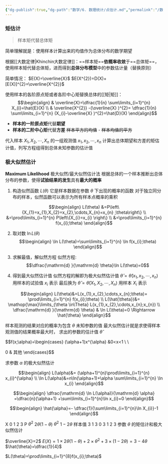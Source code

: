 ```yaml
---
{"dg-publish":true,"dg-path":"数学/6. 数理统计/点估计.md","permalink":"/数学/6. 数理统计/点估计/","dgPassFrontmatter":true,"noteIcon":"","created":"2024-05-21T15:20:28.460+08:00","updated":"2025-04-14T00:47:53.881+08:00"}
---
```


### 矩估计
>样本矩代替总体矩

简单理解就是：使用样本计算出来的均值作为总体分布的数学期望

根据[[大数定律\|Khinchin大数定律]]：==样本矩==**依概率收敛**于==总体矩==，使用样本矩代替总体矩，进而得到**总体分布模型**中的参数估计量（替换原则）

简单情况：
$E(X)=\overline{X}$
$E(X^{2})=D(X)+[E(X)]^{2}=\overline{X^{2}}$

使用样本的各阶原点矩或者各阶中心矩替换总体的[[矩\|矩]]：
$$\begin{align}
 & \overline{X}=\dfrac{1}{n} \sum\limits_{i=1}^{n} X_{i}=\hat{E}(X)   \\
 & \overline{X^{2}}  -(\overline{X}  )^{2}= \dfrac{1}{n} \sum\limits_{i=1}^{n} (X_{i}-\overline{X}  )^{2}=\hat{D}(X)
\end{align}$$

- **样本的一阶原点矩**代替**期望**
- **样本的二阶中心矩**代替**方差**
	~~样本平方的均值~~  - ~~样本均值的平方~~

代入样本 $X_{1},X_{2},\cdots,X_{n}$ 的一组观测值 $x_{1},x_{2},\cdots,x_{n}$ 计算出总体期望和方差的矩估计值，列写方程组得到总体未知参数的估计值


### 极大似然估计
**Maximum Likelihood**    极大似然/最大似然估计法
根据总体的一个样本推断出总体分布的参数，使得**试验结果的发生**具有**最大的概率**

1. 构造似然函数 $L(\theta)$
它是样本数据在参数 $\theta$  下出现的概率的函数
对于独立同分布的样本，似然函数可以表示为所有样本点概率的乘积

$$\begin{align}
 L(\theta) &=P\left\{X_{1}=x_{1},X_{2}=x_{2},\cdots,X_{n}=x_{n} ;\theta\right\} \\
&=\prod\limits_{i=1}^{n} P\left\{X_{i}=x_{i} \right\} \\
&=\prod\limits_{i=1}^{n} f(x_{i};\theta)
\end{align}$$

2. 取对数 $\ln L(\theta)$
$$\begin{align}
\ln L(\theta)=\sum\limits_{i=1}^{n} \ln f(x_{i};\theta)
\end{align}$$
3. 求解最值，解似然方程
似然方程:
$$\dfrac{\mathrm{d}  }{\mathrm{d} \theta}\ln L(\theta)=0$$

4. 得到最大似然估计值
似然方程的解即为极大似然估计值 $\hat{\theta}=\hat{\theta}(x_{1},x_{2},\cdots,x_{n})$  
用样本的试验值 $x_{i}$ 表示
最后换为 $\hat{\theta}=\hat{\theta}(X_{1},X_{2},\cdots,X_{n})$ 用样本 $X_{i}$ 表示
 
$$\begin{align}
L(\theta)&=L(x_{1},x_{2},\cdots,x_{n};\theta)= \prod\limits_{i=1}^{n} f(x_{i};\theta) \\
L(\hat{\theta})&= \mathop{\max}\limits_{\theta \in\Theta} L(x_{1},x_{2},\cdots,x_{n};x_{n}) \\
\dfrac{\mathrm{d} }{\mathrm{d} \theta}   & \ln L(\theta)=0 \Rightarrow \hat{\theta}
\end{align}$$


样本观测的结果对应的概率为包含 $\theta$ 未知参数的值
最大似然估计就是求使得样本观测值的结果概率最大时，
求出的参数的估计值 $\hat{\theta}$



$$f(x;\alpha)=\begin{cases}
(\alpha+1)x^{\alpha} &0<x<1 \\ \\

0 & 其他
\end{cases}$$

求参数 $\alpha$ 的极大似然估计

$$\begin{align}
L(\alpha)&= (\alpha+1)^{n}\prod\limits_{i=1}^{n} x_{i}^{\alpha} \\
\ln L(\alpha)&=n\ln(\alpha+1)+\alpha \sum\limits_{i=1}^{n} \ln x_{i}
\end{align}$$

$$\begin{align}
\dfrac{\mathrm{d} \ln L(\alpha)}{\mathrm{d} \alpha} =\dfrac{n}{\alpha+1} +\sum\limits_{i=1}^{n}\ln x_{i}=0
\end{align}$$

$$\begin{align}
\hat{\alpha}=- \dfrac{1}{\sum\limits_{i=1}^{n}\ln X_{i}}-1
\end{align}$$


X     0          1                 2         3
P    $\theta^{2}$    $2\theta(1-\theta)$           $\theta^{2}$      $1-2\theta$
样本值 3 1 3 0 3 1 2 3
参数 $\theta$ 的矩估计和极大似然估计

$\overline{X}=2$
$E(X)=1\times 2\theta(1-\theta)+2\times\theta^{2}+3\times (1-2\theta)=3-4\theta$
$\hat{\theta}=\dfrac{1}{4}$


$L(\theta)=\prod\limits_{i=1}^{8}f(x_{i};\theta)$


